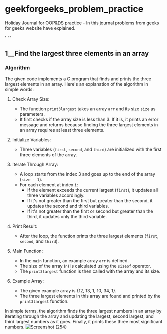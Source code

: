 # geekforgeeks_problem_practice
Holiday Journal for OOP&amp;DS practice - In this journal problems from geeks for geeks website have explained. 

' ' '
## 1__Find the largest three elements in an array
### Algorithm 
The given code implements a C program that finds and prints the three largest elements in an array. Here's an explanation of the algorithm in simple words:

1. Check Array Size:
   - The function `print3largest` takes an array `arr` and its size `size` as parameters.
   - It first checks if the array size is less than 3. If it is, it prints an error message and returns because finding the three largest elements in an array requires at least three elements.

2. Initialize Variables:
   - Three variables (`first`, `second`, and `third`) are initialized with the first three elements of the array.

3. Iterate Through Array:
   - A loop starts from the index 3 and goes up to the end of the array (`size - 1`).
   - For each element at index `i`:
     - If the element exceeds the current largest (`first`), it updates all three variables accordingly.
     - If it's not greater than the first but greater than the second, it updates the second and third variables.
     - If it's not greater than the first or second but greater than the third, it updates only the third variable.

4. Print Result:
   - After the loop, the function prints the three largest elements (`first`, `second`, and `third`).

5. Main Function:
   - In the `main` function, an example array `arr` is defined.
   - The size of the array (`n`) is calculated using the `sizeof` operator.
   - The `print3largest` function is then called with the array and its size.

6. Example Array:
   - The given example array is {12, 13, 1, 10, 34, 1}.
   - The three largest elements in this array are found and printed by the `print3largest` function.

In simple terms, the algorithm finds the three largest numbers in an array by iterating through the array and updating the largest, second largest, and third largest numbers as it goes. Finally, it prints these three most significant numbers.
![Screenshot (254)](https://github.com/ankita430/geekforgeeks_problem_practice/assets/141404641/dd9c263f-134b-4ea4-8f66-37bb703bbc0d)
